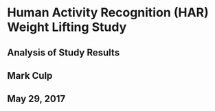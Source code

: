 # Human Activity Recognition (HAR) Weight Lifting Study
## Analysis of Study Results
## Mark Culp
## May 29, 2017

